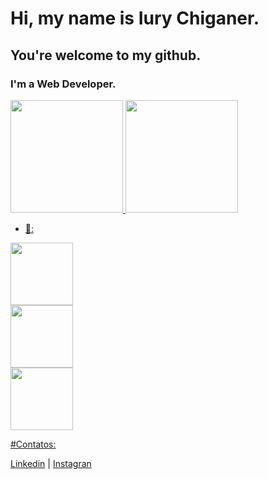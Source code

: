 # Hi, my name is Iury Chiganer. 

## You're welcome to my github.
### I'm a Web Developer. 

<div>
 <a href='https://github.com/iurych'>
 <img height='180em' src='https://github-readme-stats.vercel.app/api?username=iurych&show_icons=true&theme=radical&include_all_commits=true&count_private=true'>
 <img height='180em' src='https://github-readme-stats.vercel.app/api/top-langs/?username=iurych&layout=compact&show_icons=true&theme=radical&include_all_commits=true&count_private=true'>
</div>

- 🌱: 
<div>
          <img src="https://cdn.jsdelivr.net/gh/devicons/devicon/icons/vuejs/vuejs-original-wordmark.svg" height = '100px' width = '100px' />
          <br>
          <img src="https://cdn.jsdelivr.net/gh/devicons/devicon/icons/nestjs/nestjs-plain-wordmark.svg" height = '100px' width = '100px' />     
          <br>
          <img src="https://cdn.jsdelivr.net/gh/devicons/devicon/icons/nextjs/nextjs-original-wordmark.svg"  height = '100px' width = '100px' />
</div>

          
          


#Contatos: 
<div>
  <a href='https://www.linkedin.com/in/iury-chiganer/'  target="_blank">Linkedin</a> |
  <a href='https://www.instagram.com/iurychiganer/?hl=en'  target="_blank">Instagran</a> 
</div>
